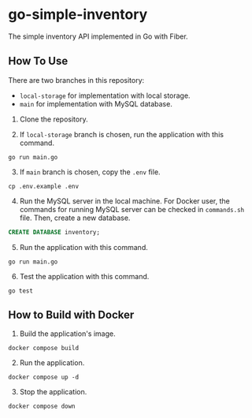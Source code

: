 # go-simple-inventory

The simple inventory API implemented in Go with Fiber.

## How To Use

There are two branches in this repository:

- `local-storage` for implementation with local storage.
- `main` for implementation with MySQL database.

1. Clone the repository.

2. If `local-storage` branch is chosen, run the application with this command.

```
go run main.go
```

3. If `main` branch is chosen, copy the `.env` file.

```
cp .env.example .env
```

4. Run the MySQL server in the local machine. For Docker user, the commands for running MySQL server can be checked in `commands.sh` file. Then, create a new database.

```sql
CREATE DATABASE inventory;
```

5. Run the application with this command.

```
go run main.go
```

6. Test the application with this command.

```
go test
```

## How to Build with Docker

1. Build the application's image.

```
docker compose build
```

2. Run the application.

```
docker compose up -d
```

3. Stop the application.

```
docker compose down
```
